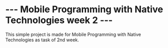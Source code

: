 # --- Mobile Programming with Native Technologies week 2 ---

This simple project is made for Mobile Programming with Native Technologies as task of 2nd week.

